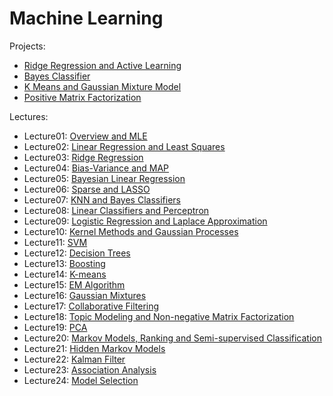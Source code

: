# Machine Learning

Projects:
- [Ridge Regression and Active Learning](https://github.com/LucasBoTang/Edx_Machine_Learning/blob/master/Project_Week03/hw1_regression.py)
- [Bayes Classifier](https://github.com/LucasBoTang/Edx_Machine_Learning/blob/master/Project_Week06/hw2_classification.py)
- [K Means and Gaussian Mixture Model](https://github.com/LucasBoTang/Edx_Machine_Learning/blob/master/Project_Week08/hw3_clustering.py)
- [Positive Matrix Factorization](https://github.com/LucasBoTang/Edx_Machine_Learning/blob/master/Project_Week11/hw4_PMF.py)

Lectures:
- Lecture01: [Overview and MLE](https://github.com/LucasBoTang/Edx_Machine_Learning/blob/master/Lecture01.pdf)
- Lecture02: [Linear Regression and Least Squares](https://github.com/LucasBoTang/Edx_Machine_Learning/blob/master/Lecture02.pdf)
- Lecture03: [Ridge Regression](https://github.com/LucasBoTang/Edx_Machine_Learning/blob/master/Lecture03.pdf)
- Lecture04: [Bias-Variance and MAP](https://github.com/LucasBoTang/Edx_Machine_Learning/blob/master/Lecture04.pdf)
- Lecture05: [Bayesian Linear Regression](https://github.com/LucasBoTang/Edx_Machine_Learning/blob/master/Lecture05.pdf)
- Lecture06: [Sparse and LASSO](https://github.com/LucasBoTang/Edx_Machine_Learning/blob/master/Lecture06.pdf)
- Lecture07: [KNN and Bayes Classifiers](https://github.com/LucasBoTang/Edx_Machine_Learning/blob/master/Lecture07.pdf)
- Lecture08: [Linear Classifiers and Perceptron](https://github.com/LucasBoTang/Edx_Machine_Learning/blob/master/Lecture08.pdf)
- Lecture09: [Logistic Regression and Laplace Approximation](https://github.com/LucasBoTang/Edx_Machine_Learning/blob/master/Lecture09.pdf)
- Lecture10: [Kernel Methods and Gaussian Processes](https://github.com/LucasBoTang/Edx_Machine_Learning/blob/master/Lecture10.pdf)
- Lecture11: [SVM](https://github.com/LucasBoTang/Edx_Machine_Learning/blob/master/Lecture11.pdf)
- Lecture12: [Decision Trees](https://github.com/LucasBoTang/Edx_Machine_Learning/blob/master/Lecture12.pdf)
- Lecture13: [Boosting](https://github.com/LucasBoTang/Edx_Machine_Learning/blob/master/Lecture133.pdf)
- Lecture14: [K-means](https://github.com/LucasBoTang/Edx_Machine_Learning/blob/master/Lecture14.pdf)
- Lecture15: [EM Algorithm](https://github.com/LucasBoTang/Edx_Machine_Learning/blob/master/Lecture15.pdf)
- Lecture16: [Gaussian Mixtures](https://github.com/LucasBoTang/Edx_Machine_Learning/blob/master/Lecture16.pdf)
- Lecture17: [Collaborative Filtering](https://github.com/LucasBoTang/Edx_Machine_Learning/blob/master/Lecture17.pdf)
- Lecture18: [Topic Modeling and Non-negative Matrix Factorization](https://github.com/LucasBoTang/Edx_Machine_Learning/blob/master/Lecture18.pdf)
- Lecture19: [PCA](https://github.com/LucasBoTang/Edx_Machine_Learning/blob/master/Lecture19.pdf)
- Lecture20: [Markov Models, Ranking and Semi-supervised Classification](https://github.com/LucasBoTang/Edx_Machine_Learning/blob/master/Lecture20.pdf)
- Lecture21: [Hidden Markov Models](https://github.com/LucasBoTang/Edx_Machine_Learning/blob/master/Lecture21.pdf)
- Lecture22: [Kalman Filter](https://github.com/LucasBoTang/Edx_Machine_Learning/blob/master/Lecture22.pdf)
- Lecture23: [Association Analysis](https://github.com/LucasBoTang/Edx_Machine_Learning/blob/master/Lecture23.pdf)
- Lecture24: [Model Selection](https://github.com/LucasBoTang/Edx_Machine_Learning/blob/master/Lecture24.pdf)
